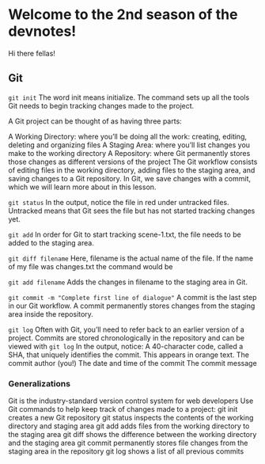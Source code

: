 # Welcome to the 2nd season of the devnotes!
Hi there fellas!

## Git

`git init`
The word init means initialize. The command sets up all the tools Git needs to begin tracking changes made to the project.

A Git project can be thought of as having three parts:

A Working Directory: where you’ll be doing all the work: creating, editing, deleting and organizing files
A Staging Area: where you’ll list changes you make to the working directory
A Repository: where Git permanently stores those changes as different versions of the project
The Git workflow consists of editing files in the working directory, adding files to the staging area, and saving changes to a Git repository. In Git, we save changes with a commit, which we will learn more about in this lesson.

`git status`
In the output, notice the file in red under untracked files. Untracked means that Git sees the file but has not started tracking changes yet.

`git add`
In order for Git to start tracking scene-1.txt, the file needs to be added to the staging area.

`git diff filename`
Here, filename is the actual name of the file. If the name of my file was changes.txt the command would be

`git add filename` 
Adds the changes in filename to the staging area in Git.

`git commit -m "Complete first line of dialogue"`
A commit is the last step in our Git workflow. A commit permanently stores changes from the staging area inside the repository.

`git log`
Often with Git, you’ll need to refer back to an earlier version of a project. Commits are stored chronologically in the repository and can be viewed with `git log`
In the output, notice:
A 40-character code, called a SHA, that uniquely identifies the commit. This appears in orange text.
The commit author (you!)
The date and time of the commit
The commit message

### Generalizations
Git is the industry-standard version control system for web developers
Use Git commands to help keep track of changes made to a project:
git init creates a new Git repository
git status inspects the contents of the working directory and staging area
git add adds files from the working directory to the staging area
git diff shows the difference between the working directory and the staging area
git commit permanently stores file changes from the staging area in the repository
git log shows a list of all previous commits
